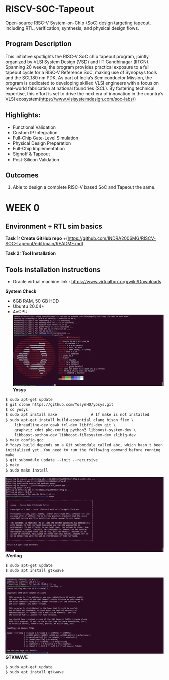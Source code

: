 # RISCV-SOC-Tapeout
Open-source RISC-V System-on-Chip (SoC) design targeting tapeout, including RTL, verification, synthesis, and physical design flows. 

## Program Description
This initiative spotlights the RISC-V SoC chip tapeout program, jointly organized by VLSI System Design (VSD) and IIT Gandhinagar (IITGN). Spanning 20 weeks, the program provides practical exposure to a full tapeout cycle for a RISC‑V Reference SoC, making use of Synopsys tools and the SCL180 nm PDK. As part of India’s Semiconductor Mission, the program is dedicated to developing skilled VLSI engineers with a focus on real-world fabrication at national foundries (SCL). By fostering technical expertise, this effort is set to drive the next era of innovation in the country’s VLSI ecosystem(https://www.vlsisystemdesign.com/soc-labs/)

## Highlights:
+ Functional Validation
+ Custom IP Integration
+ Full-Chip Gate-Level Simulation
+ Physical Design Preparation
+ Full-Chip Implementation
+ Signoff & Tapeout
+ Post-Silicon Validation
## Outcomes
1. Able to design a complete RISC-V based SoC and Tapeout the same.

# WEEK 0 

## Environment + RTL sim basics

**Task 1: Create GitHub repo** 
+(https://github.com/INDRA2006MG/RISCV-SOC-Tapeout/edit/main/README.md)
  
**Task 2: Tool Installation**
  ## Tools installation instructions
 + Oracle virtual machine link : https://www.virtualbox.org/wiki/Downloads
   
**System Check**
+ 6GB RAM, 50 GB HDD
+ Ubuntu 20.04+
+ 4vCPU 
![system info](https://github.com/INDRA2006MG/RISCV-SOC-Tapeout/blob/main/Pictures/IMG_20250920_233832.jpg)
**Yosys**
```
$ sudo apt-get update
$ git clone https://github.com/YosysHQ/yosys.git
$ cd yosys
$ sudo apt install make               # If make is not installed
$ sudo apt-get install build-essential clang bison flex \
    libreadline-dev gawk tcl-dev libffi-dev git \
    graphviz xdot pkg-config python3 libboost-system-dev \
    libboost-python-dev libboost-filesystem-dev zlib1g-dev
$ make config-gcc
# Yosys build depends on a Git submodule called abc, which hasn't been initialized yet. You need to run the following command before running make
$ git submodule update --init --recursive
$ make 
$ sudo make install
```
![yosys](https://github.com/INDRA2006MG/RISCV-SOC-Tapeout/blob/main/Pictures/IMG_20250920_233711.jpg)
**iVerilog**
```
$ sudo apt-get update
$ sudo apt install gtkwave
```
![iverilog](https://github.com/INDRA2006MG/RISCV-SOC-Tapeout/blob/main/Pictures/IMG_20250920_233744.jpg)
**GTKWAVE**
```
$ sudo apt-get update
$ sudo apt install gtkwave
```
